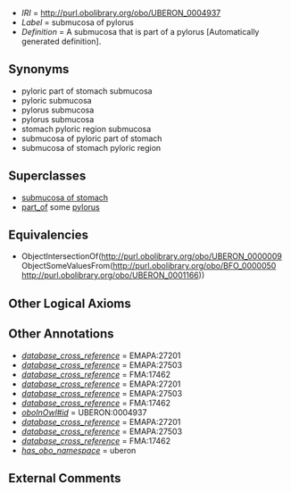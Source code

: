  * *IRI* = http://purl.obolibrary.org/obo/UBERON_0004937
 * *Label* = submucosa of pylorus
 * *Definition* = A submucosa that is part of a pylorus [Automatically generated definition].

## Synonyms

 * pyloric part of stomach submucosa
 * pyloric submucosa
 * pylorus submucosa
 * pylorus submucosa
 * stomach pyloric region submucosa
 * submucosa of pyloric part of stomach
 * submucosa of stomach pyloric region

## Superclasses

 * [submucosa of stomach](../../UBERON/00/UBERON_0001200.md)
 * [part_of](../../BFO/50/BFO_0000050.md) some [pylorus](../../UBERON/66/UBERON_0001166.md)

## Equivalencies

 * ObjectIntersectionOf(<http://purl.obolibrary.org/obo/UBERON_0000009> ObjectSomeValuesFrom(<http://purl.obolibrary.org/obo/BFO_0000050> <http://purl.obolibrary.org/obo/UBERON_0001166>))

## Other Logical Axioms


## Other Annotations

 * *[database_cross_reference](../../ef/oboInOwl#hasDbXref.md)* = EMAPA:27201
 * *[database_cross_reference](../../ef/oboInOwl#hasDbXref.md)* = EMAPA:27503
 * *[database_cross_reference](../../ef/oboInOwl#hasDbXref.md)* = FMA:17462
 * *[database_cross_reference](../../ef/oboInOwl#hasDbXref.md)* = EMAPA:27201
 * *[database_cross_reference](../../ef/oboInOwl#hasDbXref.md)* = EMAPA:27503
 * *[database_cross_reference](../../ef/oboInOwl#hasDbXref.md)* = FMA:17462
 * *[oboInOwl#id](../../id/oboInOwl#id.md)* = UBERON:0004937
 * *[database_cross_reference](../../ef/oboInOwl#hasDbXref.md)* = EMAPA:27201
 * *[database_cross_reference](../../ef/oboInOwl#hasDbXref.md)* = EMAPA:27503
 * *[database_cross_reference](../../ef/oboInOwl#hasDbXref.md)* = FMA:17462
 * *[has_obo_namespace](../../ce/oboInOwl#hasOBONamespace.md)* = uberon

## External Comments

